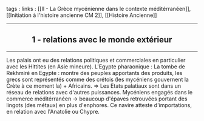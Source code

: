 tags : 
links : [[II - La Grèce mycénienne dans le contexte méditérranéen]], [[Initiation à l'histoire ancienne CM 2]], [[Histoire Ancienne]]

****

<h2 style="text-align: center;"> 1 - relations avec le monde extérieur </h2>

****

Les palais ont eu des relations politiques et commerciales en particulier avec les Hittites (en Asie mineure). L'Egypte pharaonique : La tombe de Rekhmiré en Egypte : montre des peuples apportants des produits, les grecs sont représentés comme des crétois (les mycéniens gouvernent la Crète à ce moment la) + Africains. 
=> Les Etats palatiaux sont dans un réseau de relations avec d'autres puissances. 
Mycéniens engagés dans le commerce méditérranéen -> beaucoup d'épaves retrouvées portant des lingots (des métaux) en plus d'enphores. Ce navire atteste d'importations, en relation avec l'Anatolie ou Chypre.